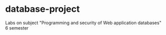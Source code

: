 # database-project
Labs on subject "Programming and security of Web application databases" 6 semester
